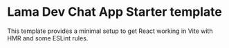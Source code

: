# Lama Dev Chat App Starter template

This template provides a minimal setup to get React working in Vite with HMR and some ESLint rules.


